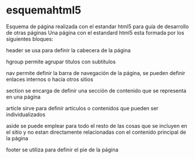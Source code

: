 # esquemahtml5
Esquema de página realizada con el estandar html5 para guía de desarrollo de otras páginas
Una página con el estandard html5 esta formada por los siguientes bloques:

header se usa para definir la cabecera de la página

hgroup permite agrupar títulos con subtitulos

nav permite definir la barra de navegación de la página, se pueden definir enlaces internos o hacia otros sitios

section se encarga de definir una sección de contenido que se representa en una página

article sirve para definir artículos o contenidos que pueden ser individualizados

aside se puede emplear para todo el resto de las cosas que se incluyen en el sitio y no estan directamente relacionadas con el contenido principal de la página

footer se utiliza para definir el pie de la página
